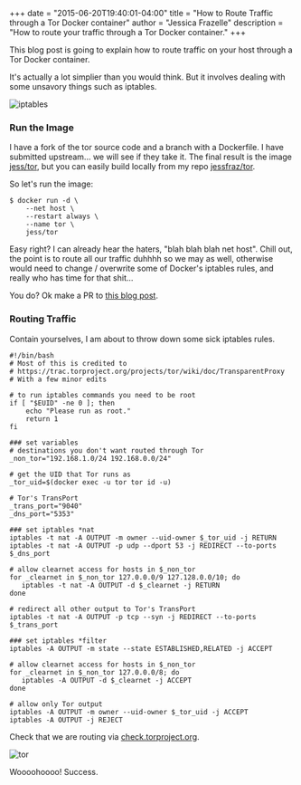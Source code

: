 +++
date = "2015-06-20T19:40:01-04:00"
title = "How to Route Traffic through a Tor Docker container"
author = "Jessica Frazelle"
description = "How to route your traffic through a Tor Docker container."
+++

This blog post is going to explain how to route traffic on your host through
a Tor Docker container.

It's actually a lot simplier than you would think. But it involves dealing with
some unsavory things such as iptables.

![iptables](https://misc.j3ss.co/gifs/iptables.gif)

### Run the Image

I have a fork of the tor source code and a branch with a Dockerfile. I have
submitted upstream... we will see if they take it. The final result is the
image [jess/tor](https://registry.hub.docker.com/u/jess/tor), but you can
easily build locally from my repo
[jessfraz/tor](https://github.com/jessfraz/tor/tree/add-dockerfile).

So let's run the image:

```bsh
$ docker run -d \
    --net host \
    --restart always \
    --name tor \
    jess/tor
```

Easy right? I can already hear the haters, "blah blah blah net host". Chill
out, the point is to route all our traffic duhhhh so we may as well, otherwise
would need to change / overwrite some of Docker's iptables rules, and really
who has time for that shit...

You do? Ok make a PR to [this blog post](https://github.com/jessfraz/blog).

### Routing Traffic

Contain yourselves, I am about to throw down some sick iptables rules.

```bsh
#!/bin/bash
# Most of this is credited to
# https://trac.torproject.org/projects/tor/wiki/doc/TransparentProxy
# With a few minor edits

# to run iptables commands you need to be root
if [ "$EUID" -ne 0 ]; then
    echo "Please run as root."
    return 1
fi

### set variables
# destinations you don't want routed through Tor
_non_tor="192.168.1.0/24 192.168.0.0/24"

# get the UID that Tor runs as
_tor_uid=$(docker exec -u tor tor id -u)

# Tor's TransPort
_trans_port="9040"
_dns_port="5353"

### set iptables *nat
iptables -t nat -A OUTPUT -m owner --uid-owner $_tor_uid -j RETURN
iptables -t nat -A OUTPUT -p udp --dport 53 -j REDIRECT --to-ports $_dns_port

# allow clearnet access for hosts in $_non_tor
for _clearnet in $_non_tor 127.0.0.0/9 127.128.0.0/10; do
   iptables -t nat -A OUTPUT -d $_clearnet -j RETURN
done

# redirect all other output to Tor's TransPort
iptables -t nat -A OUTPUT -p tcp --syn -j REDIRECT --to-ports $_trans_port

### set iptables *filter
iptables -A OUTPUT -m state --state ESTABLISHED,RELATED -j ACCEPT

# allow clearnet access for hosts in $_non_tor
for _clearnet in $_non_tor 127.0.0.0/8; do
   iptables -A OUTPUT -d $_clearnet -j ACCEPT
done

# allow only Tor output
iptables -A OUTPUT -m owner --uid-owner $_tor_uid -j ACCEPT
iptables -A OUTPUT -j REJECT
```
Check that we are routing via [check.torproject.org](https://check.torproject.org).

![tor](/img/tor.png)

Woooohoooo! Success.
